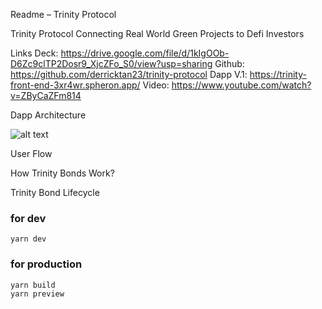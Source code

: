 
Readme – Trinity Protocol

 Trinity Protocol 
Connecting Real World Green Projects to Defi Investors

Links
Deck:  https://drive.google.com/file/d/1kIgOOb-D6Zc9clTP2Dosr9_XjcZFo_S0/view?usp=sharing
Github:  https://github.com/derricktan23/trinity-protocol
Dapp V.1: https://trinity-front-end-3xr4wr.spheron.app/
Video:  https://www.youtube.com/watch?v=ZByCaZFm814
  
Dapp Architecture

![alt text](https://drive.google.com/file/d/1nejeBT-ctEsz4T3X7WFunn_cyx_60tS5/view?usp=sharing)
 

User Flow

 

How Trinity Bonds Work?

 


Trinity Bond Lifecycle
 




### for dev
```
yarn dev
```

### for production
```
yarn build
yarn preview
```
